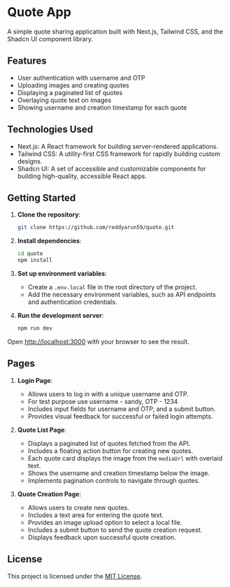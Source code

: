 # Quote App

A simple quote sharing application built with Next.js, Tailwind CSS, and the Shadcn UI component library.

## Features

- User authentication with username and OTP
- Uploading images and creating quotes
- Displaying a paginated list of quotes
- Overlaying quote text on images
- Showing username and creation timestamp for each quote

## Technologies Used

- Next.js: A React framework for building server-rendered applications.
- Tailwind CSS: A utility-first CSS framework for rapidly building custom designs.
- Shadcn UI: A set of accessible and customizable components for building high-quality, accessible React apps.

## Getting Started

1. **Clone the repository**:

   ```bash
   git clone https://github.com/reddyarun59/quote.git
   ```

2. **Install dependencies**:

   ```bash
   cd quote
   npm install
   ```

3. **Set up environment variables**:

   - Create a `.env.local` file in the root directory of the project.
   - Add the necessary environment variables, such as API endpoints and authentication credentials.

4. **Run the development server**:

   ```bash
   npm run dev
   ```

Open [http://localhost:3000](http://localhost:3000) with your browser to see the result.

## Pages

1. **Login Page**:

   - Allows users to log in with a unique username and OTP.
   - For test purpose use username - sandy, OTP - 1234
   - Includes input fields for username and OTP, and a submit button.
   - Provides visual feedback for successful or failed login attempts.

2. **Quote List Page**:

   - Displays a paginated list of quotes fetched from the API.
   - Includes a floating action button for creating new quotes.
   - Each quote card displays the image from the `mediaUrl` with overlaid text.
   - Shows the username and creation timestamp below the image.
   - Implements pagination controls to navigate through quotes.

3. **Quote Creation Page**:
   - Allows users to create new quotes.
   - Includes a text area for entering the quote text.
   - Provides an image upload option to select a local file.
   - Includes a submit button to send the quote creation request.
   - Displays feedback upon successful quote creation.

## License

This project is licensed under the [MIT License](LICENSE).
